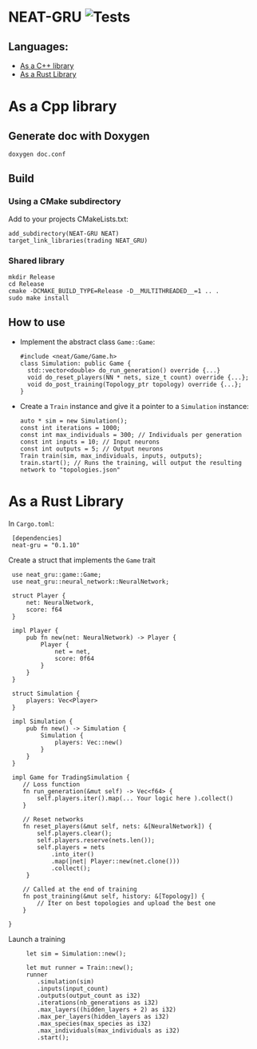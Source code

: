 # NEAT-GRU ![Tests](https://github.com/sakex/NEAT-GRU/workflows/Rust/badge.svg?branch=master)

## Languages:

- [As a C++ library](#as-a-cpp-library)  
- [As a Rust Library](#as-a-rust-library)  


# As a Cpp library

## Generate doc with Doxygen
    doxygen doc.conf
    
## Build
### Using a CMake subdirectory
 Add to your projects CMakeLists.txt:
    
    add_subdirectory(NEAT-GRU NEAT)
    target_link_libraries(trading NEAT_GRU)
    
### Shared library
    mkdir Release
    cd Release
    cmake -DCMAKE_BUILD_TYPE=Release -D__MULTITHREADED__=1 .. .
    sudo make install
    
## How to use

- Implement the abstract class `Game::Game`:
    
      #include <neat/Game/Game.h>
      class Simulation: public Game {
        std::vector<double> do_run_generation() override {...}
        void do_reset_players(NN * nets, size_t count) override {...};
        void do_post_training(Topology_ptr topology) override {...};
      }
      
- Create a `Train` instance and give it a pointer to a `Simulation` instance:

      auto * sim = new Simulation();
      const int iterations = 1000;
      const int max_individuals = 300; // Individuals per generation
      const int inputs = 10; // Input neurons
      const int outputs = 5; // Output neurons
      Train train(sim, max_individuals, inputs, outputs);
      train.start(); // Runs the training, will output the resulting network to "topologies.json"
      
      
 # As a Rust Library
 
 In `Cargo.toml`:
 
     [dependencies]
     neat-gru = "0.1.10"
     
 Create a struct that implements the `Game` trait
 
     use neat_gru::game::Game;
     use neat_gru::neural_network::NeuralNetwork;
     
     struct Player {
         net: NeuralNetwork,
         score: f64
     }
     
     impl Player {
         pub fn new(net: NeuralNetwork) -> Player {
             Player {
                 net = net,
                 score: 0f64
             }
         }
     }

     struct Simulation {
         players: Vec<Player>
     }
     
     impl Simulation {
         pub fn new() -> Simulation {
             Simulation {
                 players: Vec::new()   
             }
         }
     }
     
     impl Game for TradingSimulation {
        // Loss function
        fn run_generation(&mut self) -> Vec<f64> {
            self.players.iter().map(... Your logic here ).collect()
        }
     
        // Reset networks
        fn reset_players(&mut self, nets: &[NeuralNetwork]) {
            self.players.clear();
            self.players.reserve(nets.len());
            self.players = nets
                .into_iter()
                .map(|net| Player::new(net.clone()))
                .collect();
         }
         
        // Called at the end of training
        fn post_training(&mut self, history: &[Topology]) {
            // Iter on best topologies and upload the best one
        }

    }

 Launch a training
 
         let sim = Simulation::new();
         
         let mut runner = Train::new();
         runner
            .simulation(sim)
            .inputs(input_count)
            .outputs(output_count as i32)
            .iterations(nb_generations as i32)
            .max_layers((hidden_layers + 2) as i32)
            .max_per_layers(hidden_layers as i32)
            .max_species(max_species as i32)
            .max_individuals(max_individuals as i32)
            .start();

